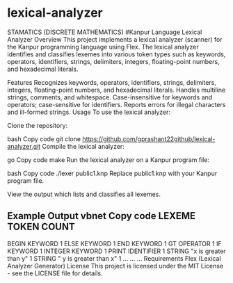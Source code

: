 # lexical-analyzer
STAMATICS (DISCRETE MATHEMATICS)
#Kanpur Language Lexical Analyzer
Overview
This project implements a lexical analyzer (scanner) for the Kanpur programming language using Flex. The lexical analyzer identifies and classifies lexemes into various token types such as keywords, operators, identifiers, strings, delimiters, integers, floating-point numbers, and hexadecimal literals.

Features
Recognizes keywords, operators, identifiers, strings, delimiters, integers, floating-point numbers, and hexadecimal literals.
Handles multiline strings, comments, and whitespace.
Case-insensitive for keywords and operators; case-sensitive for identifiers.
Reports errors for illegal characters and ill-formed strings.
Usage
To use the lexical analyzer:

Clone the repository:

bash
Copy code
git clone https://github.com/gprashant22github/lexical-analyzer.git
Compile the lexical analyzer:

go
Copy code
make
Run the lexical analyzer on a Kanpur program file:

bash
Copy code
./lexer public1.knp
Replace public1.knp with your Kanpur program file.

View the output which lists and classifies all lexemes.

Example Output
vbnet
Copy code
LEXEME      TOKEN             COUNT
-----------------------------------
BEGIN       KEYWORD           1
ELSE        KEYWORD           1
END         KEYWORD           1
GT          OPERATOR          1
IF          KEYWORD           1
INTEGER     KEYWORD           1
PRINT       IDENTIFIER        1
STRING      "x is greater than y" 1
STRING      " y is greater than x" 1
...         ...               ...
Requirements
Flex (Lexical Analyzer Generator)
License
This project is licensed under the MIT License - see the LICENSE file for details.

